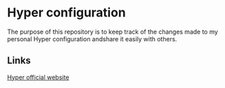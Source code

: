 # Hyper configuration

The purpose of this repository is to keep track of the changes made to my personal Hyper configuration andshare it easily with others.

## Links
[Hyper official website](https://hyper.is/)
